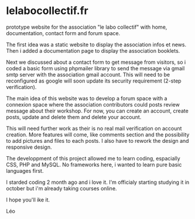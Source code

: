 # lelabocollectif.fr
prototype website for the association "le labo collectif" with home, documentation, contact form and forum space.

The first idea was a static website to display the association infos et news. 
Then i added a documentation page to display the association booklets.

Next we discussed about a contact form to get message from visitors, so i coded a basic form using phpmailer library to send the message via gmail smtp server with the association gmail account.
This will need to be reconfigured as google will soon update its security requirement (2-step verification).

The main idea of this website was to develop a forum space with a connexion space where the association contributors could posts review message about their workshop.
For now, you can create an account, create posts, update and delete them and delete your account.

This will need further work as their is no real mail verification on account creation.
More features will come, like comments section and the possibility to add pictures and files to each posts.
I also have to rework the design and responsive design.

The developpment of this project allowed me to learn coding, espacially CSS, PHP and MySQL.
No frameworks here, i wanted to learn pure basic languages first.

I starded coding 2 month ago and i love it.
I'm officialy starting studying it in october but i'm already taking courses online.

I hope you'll ike it.

Léo
